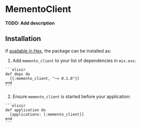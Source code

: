 # MementoClient

**TODO: Add description**

## Installation

If [available in Hex](https://hex.pm/docs/publish), the package can be installed as:

  1. Add `memento_client` to your list of dependencies in `mix.exs`:

    ```elixir
    def deps do
      [{:memento_client, "~> 0.1.0"}]
    end
    ```

  2. Ensure `memento_client` is started before your application:

    ```elixir
    def application do
      [applications: [:memento_client]]
    end
    ```

